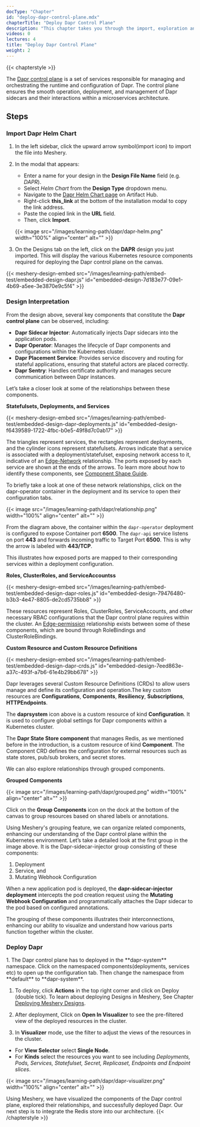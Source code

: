 ```yaml
---
docType: "Chapter"
id: "deploy-dapr-control-plane.mdx"
chapterTitle: "Deploy Dapr Control Plane"
description: "This chapter takes you through the import, exploration and deployment of Dapr control plane components"
videos: 0
lectures: 4
title: "Deploy Dapr Control Plane"
weight: 2
---
```

{{< chapterstyle >}}

The [Dapr control plane](https://docs.dapr.io/concepts/dapr-services/) is a set of services responsible for managing and orchestrating the runtime and configuration of Dapr. The control plane ensures the smooth operation, deployment, and management of Dapr sidecars and their interactions within a microservices architecture. 

<h2 class="chapter-sub-heading">Steps</h2>


<h3 class="chapter-sub-heading">Import Dapr Helm Chart</h3>

1. In the left sidebar, click the upward arrow symbol(import icon) to import the file into Meshery.

1. In the modal that appears:
   - Enter a name for your design in the **Design File Name** field (e.g. _DAPR_).
   - Select _Helm Chart_ from the **Design Type** dropdown menu.
   - Navigate to the [Dapr Helm Chart page](https://artifacthub.io/packages/helm/dapr/dapr/1.14.0-rc.4?modal=install) on Artifact Hub.
   - Right-click **this_link** at the bottom of the installation modal to copy the link address.
   - Paste the copied link in the **URL** field.
   - Then, click **Import**.

    {{< image src="/images/learning-path/dapr/dapr-helm.png" width="100%" align="center" alt="" >}}

1. On the Designs tab on the left, click on the **DAPR** design you just imported. This will display the various Kubernetes resource components required for deploying the Dapr control plane on the canvas.

{{< meshery-design-embed src="/images/learning-path/embed-test/embedded-design-dapr.js" id="embedded-design-7d183e77-09e1-4b69-a5ee-3e3870e9c5f4" >}}

<h3 class="chapter-sub-heading">Design Interpretation</h3>

From the design above, several key components that constitute the **Dapr control plane** can be observed, including:

-  **Dapr Sidecar Injector**: Automatically injects Dapr sidecars into the application pods.
-  **Dapr Operator**: Manages the lifecycle of Dapr components and configurations within the Kubernetes cluster.
-  **Dapr Placement Service**: Provides service discovery and routing for stateful applications, ensuring that stateful actors are placed correctly.
-  **Dapr Sentry**: Handles certificate authority and manages secure communication between Dapr instances.

Let’s take a closer look at some of the relationships between these components.

**Statefulsets, Deployments, and Services**

{{< meshery-design-embed src="/images/learning-path/embed-test/embedded-design-dapr-deployments.js" id="embedded-design-f6439589-1722-4fbc-b0e5-49f8d7c0ab17" >}}

The triangles represent services, the rectangles represent deployments, and the cylinder icons represent statefulsets. Arrows indicate that a service is associated with a deployment/statefulset, exposing network access to it, indicative of an [Edge-Network](https://docs.meshery.io/concepts/logical/relationships#1-edge---network) relationship. The ports exposed by each service are shown at the ends of the arrows. To learn more about how to identify these components, see [Component Shape Guide]().

To briefly take a look at one of these network relationships, click on the dapr-operator container in the deployment and its service to open their configuration tabs.

{{< image src="/images/learning-path/dapr/relationship.png" width="100%" align="center" alt="" >}}

From the diagram above, the container within the `dapr-operator` deployment is configured to expose Container port **6500**. The `dapr-api` service listens on port **443** and forwards incoming traffic to Target Port **6500**. This is why the arrow is labeled with **443/TCP**. 

This illustrates how exposed ports are mapped to their corresponding services within a deployment configuration.

**Roles, ClusterRoles, and ServiceAccountss**
 
{{< meshery-design-embed src="/images/learning-path/embed-test/embedded-design-dapr-roles.js" id="embedded-design-79476480-b3b3-4e47-8805-de2cd5735bb8" >}}

These resources represent Roles, ClusterRoles, ServiceAccounts, and other necessary RBAC configurations that the Dapr control plane requires within the cluster. An [Edge-permission](https://docs.meshery.io/concepts/logical/relationships#3-edge---permission) relationship exists between some of these components, which are bound through RoleBindings and ClusterRoleBindings.


**Custom Resource and Custom Resource Definitions**

{{< meshery-design-embed src="/images/learning-path/embed-test/embedded-design-dapr-crds.js" id="embedded-design-7eed863e-a37c-493f-a7b6-61e4b29bb678" >}}

Dapr leverages several Custom Resource Definitions (CRDs) to allow users manage and define its configuration and operation.The key custom resources are **Configurations**, **Components**, **Resiliency**, **Subscriptions**, **HTTPEndpoints**.

The **daprsystem** icon above is a custom resource of kind **Configuration**. It is used to configure global settings for Dapr components within a Kubernetes cluster. 

The **Dapr State Store component** that manages Redis, as we mentioned before in the introduction, is a custom resource of kind **Component**. The Component CRD defines the configuration for external resources such as state stores, pub/sub brokers, and secret stores.

We can also explore relationships through grouped components.

**Grouped Components**

{{< image src="/images/learning-path/dapr/grouped.png" width="100%" align="center" alt="" >}}

Click on the **Group Components** icon on the dock at the bottom of the canvas to group resources based on shared labels or annotations.

Using Meshery's grouping feature, we can organize related components, enhancing our understanding of the Dapr control plane within the Kubernetes environment. Let’s take a detailed look at the first group in the image above. It is the Dapr-sidecar-injector group consisting of these components:

1. Deployment
1. Service, and
1. Mutating Webhook Configuration

When a new application pod is deployed, the **dapr-sidecar-injector deployment** intercepts the pod creation request using the **Mutating Webhook Configuration** and programmatically attaches the Dapr sidecar to the pod based on configured annotations.

The grouping of these components illustrates their interconnections, enhancing our ability to visualize and understand how various parts function together within the cluster.

<h3 class="chapter-sub-heading">Deploy Dapr</h3>
1. The Dapr control plane has to deployed in the **dapr-system** namespace. Click on the namespaced components(deployments, services etc) to open up the configuration tab. Then change the namespace from **default** to **dapr-system**.

1. To deploy, click **Actions** in the top right corner and click on Deploy (double tick). To learn about deploying Designs in Meshery, See Chapter [Deploying Meshery Designs](https://cloud.layer5.io/academy/learning-paths/mastering-meshery/introduction-to-meshery).

1. After deployment, Click on **Open In Visualizer** to see the pre-filtered view of the deployed resources in the cluster.

1. In **Visualizer** mode, use the filter to adjust the views of the resources in the cluster.
  - For **View Selector** select **Single Node**.
  - For **Kinds** select the resources you want to see including _Deployments, Pods, Services, Statefulset, Secret, Replicaset, Endpoints and Endpoint slices_.

{{< image src="/images/learning-path/dapr/dapr-visualizer.png" width="100%" align="center" alt="" >}}

Using Meshery, we have visualized the components of the Dapr control plane, explored their relationships, and successfully deployed Dapr. Our next step is to integrate the Redis store into our architecture.
{{< /chapterstyle >}}